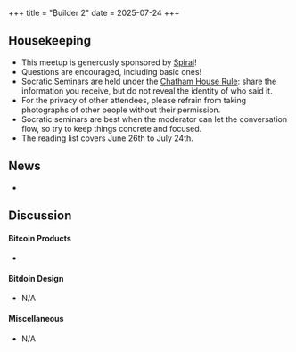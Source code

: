 +++
title = "₿uilder 2"
date = 2025-07-24
+++

Housekeeping
------------

- This meetup is generously sponsored by [Spiral](https://spiral.xyz/)!
- Questions are encouraged, including basic ones!
- Socratic Seminars are held under the [Chatham House Rule](https://www.chathamhouse.org/about-us/chatham-house-rule): share the information you receive, but do not reveal the identity of who said it.
- For the privacy of other attendees, please refrain from taking photographs of other people without their permission.
- Socratic seminars are best when the moderator can let the conversation flow, so try to keep things concrete and focused. 
- The reading list covers June 26th to July 24th.

News
----
- 

Discussion
----------
#### Bitcoin Products
- 

#### Bitdoin Design 
- N/A

#### Miscellaneous
- N/A